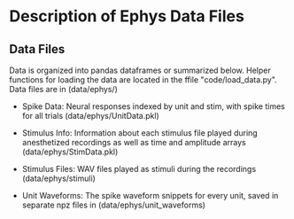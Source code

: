 # Description of Ephys Data Files

## Data Files

Data is organized into pandas dataframes or summarized below. Helper functions for loading the data are located in the ffile "code/load_data.py". Data files are in (data/ephys/)

* Spike Data: Neural responses indexed by unit and stim, with spike times for all trials (data/ephys/UnitData.pkl)

* Stimulus Info: Information about each stimulus file played during anesthetized recordings as well as time and amplitude arrays (data/ephys/StimData.pkl)

* Stimulus Files: WAV files played as stimuli during the recordings (data/ephys/stimuli)

* Unit Waveforms: The spike waveform snippets for every unit, saved in separate npz files in (data/ephys/unit_waveforms)


